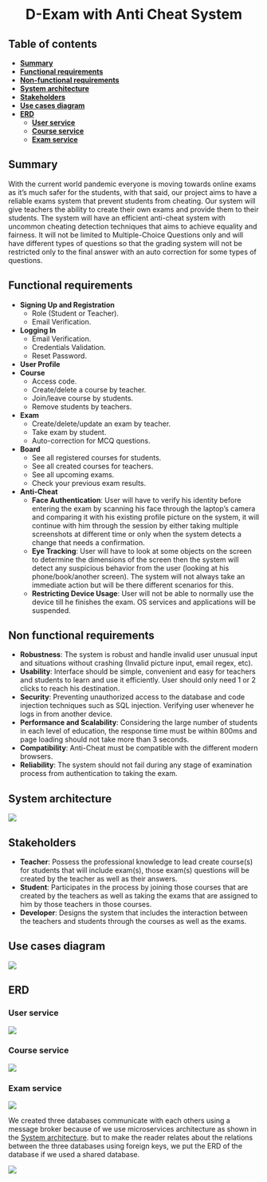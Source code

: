 <div align="center">
  <br>
  <h1>D-Exam with Anti Cheat System</h1>
</div>

## Table of contents

- [**Summary**](#summary)
- [**Functional requirements**](#functional-requirements)
- [**Non-functional requirements**](#non-functional-requirements)
- [**System architecture**](#system-architecture)
- [**Stakeholders**](#stakeholders)
- [**Use cases diagram**](#use-cases-diagram)
- [**ERD**](#erd)
  - [**User service**](#user-service)
  - [**Course service**](#Course-service)
  - [**Exam service**](#Exam-service)


## Summary

With the current world pandemic everyone is moving towards online exams as it’s much safer for the students, with that said, our project aims to have a reliable exams system that prevent students from cheating. Our system will give teachers the ability to create their own exams and provide them to their students. The system will have an efficient anti-cheat system with uncommon cheating detection techniques that aims to achieve equality and fairness. It will not be limited to Multiple-Choice Questions only and will have different types of questions so that the grading system will not be restricted only to the final answer with an auto correction for some types of questions.

##  Functional requirements

- **Signing Up and Registration**
  - Role (Student or Teacher).
  - Email Verification.
- **Logging In**
  - Email Verification.
  - Credentials Validation.
  - Reset Password.
- **User Profile**
- **Course**
  - Access code.
  - Create/delete a course by teacher.
  - Join/leave course by students.
  - Remove students by teachers.
- **Exam**
  - Create/delete/update an exam by teacher.
  - Take exam by student.
  - Auto-correction for MCQ questions.
- **Board**
  - See all registered courses for students.
  - See all created courses for teachers.
  - See all upcoming exams.
  - Check your previous exam results.
- **Anti-Cheat**
  - **Face Authentication**: User will have to verify his identity before entering the exam by scanning his face through the laptop’s camera and comparing it with his existing profile picture on the system, it will continue with him through the session by either taking multiple screenshots at different time or only when the system detects a change that needs a confirmation. 
  - **Eye Tracking**: User will have to look at some objects on the screen to determine the dimensions of the screen then the system will detect any suspicious behavior from the user (looking at his phone/book/another screen). The system will not always take an immediate action but will be there different scenarios for this.
  - **Restricting Device Usage**: User will not be able to normally use the device till he finishes the exam. OS services and applications will be suspended. 

##  Non functional requirements

- **Robustness**: The system is robust and handle invalid user unusual input and
  situations without crashing (Invalid picture input, email regex, etc).
- **Usability**: Interface should be simple, convenient and easy for teachers and students
  to learn and use it efficiently. User should only need 1 or 2 clicks to reach his
  destination.
- **Security**: Preventing unauthorized access to the database and code injection
  techniques such as SQL injection. Verifying user whenever he logs in from another
  device.
- **Performance and Scalability**: Considering the large number of students in each
  level of education, the response time must be within 800ms and page loading should
  not take more than 3 seconds.
- **Compatibility**: Anti-Cheat must be compatible with the different modern browsers.
- **Reliability**: The system should not fail during any stage of examination process
  from authentication to taking the exam.

##  

##  System architecture

![](System%20architecture/system-architecture.jpg)

##  Stakeholders

- **Teacher**: Possess the professional knowledge to lead create course(s) for students
  that will include exam(s), those exam(s) questions will be created by the teacher as
  well as their answers. 
- **Student**: Participates in the process by joining those courses that are created by the
  teachers as well as taking the exams that are assigned to him by those teachers in
  those courses.
- **Developer**: Designs the system that includes the interaction between the teachers
  and students through the courses as well as the exams.

##  Use cases diagram

![](Use%20cases%20diagram/Use-cases.drawio.png)

##  ERD

### User service

![](./ERD/user-service-db.png)

### Course service

![](./ERD/course-service-db.png)

### Exam service

![](./ERD/exam-service-db.png)

We created three databases communicate with each others using a message broker because of we use microservices architecture as shown in the [System architecture](#System-architecture). but to make the reader relates about the relations between the three databases using foreign keys, we put the ERD of the database if we used a shared database.

![](./ERD/shared-db.png)
